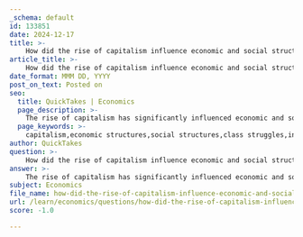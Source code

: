 ```yaml
---
_schema: default
id: 133851
date: 2024-12-17
title: >-
    How did the rise of capitalism influence economic and social structures?
article_title: >-
    How did the rise of capitalism influence economic and social structures?
date_format: MMM DD, YYYY
post_on_text: Posted on
seo:
  title: QuickTakes | Economics
  page_description: >-
    The rise of capitalism has significantly influenced economic and social structures, creating wealth and inequalities, influencing cultural values, and driving globalization while prompting resistance and advocacy for social justice.
  page_keywords: >-
    capitalism,economic structures,social structures,class struggles,inequalities,consumerism,individualism,globalization,exploitation,resistance,advocacy
author: QuickTakes
question: >-
    How did the rise of capitalism influence economic and social structures?
answer: >-
    The rise of capitalism has significantly influenced economic and social structures in various ways, shaping contemporary societies and their dynamics. Here are some key aspects of this influence:\n\n1. **Economic Structures**: Capitalism operates on the principles of private ownership and the free market, which have led to the creation of wealth and economic growth. However, this system also generates inequalities, as wealth tends to concentrate among those who own capital. The capitalist dynamic is characterized by the accumulation of capital, which is often achieved through the exploitation of labor. Karl Marx's labor theory of value posits that all value is created by labor, and the surplus value generated by workers is appropriated by capitalists, leading to systemic exploitation.\n\n2. **Social Structures**: Capitalism has profound social implications, including the emergence of class struggles and social stratification. The division of labor under capitalism can lead to alienation and anomie, where individuals feel disconnected from their work and society. This has been a central concern for sociologists, who study how capitalism affects social relationships and power dynamics. The system often perpetuates inequalities, both within countries and globally, as evidenced by the stratification of the world's population into rich and poor nations.\n\n3. **Cultural Impact**: Capitalism influences cultural norms and values, promoting consumerism and individualism. The focus on profit maximization can overshadow social and environmental considerations, leading to various social problems. Critics argue that capitalism's inherent exploitation and reification contribute to a range of societal issues, including environmental degradation and social injustice.\n\n4. **Globalization**: The spread of capitalism has been linked to globalization, which has further exacerbated inequalities. As capitalist markets expand globally, they create disparities not only among individuals but also between nations. The interconnectedness of economies can lead to the exploitation of labor in developing countries, where workers may face poor conditions and low wages.\n\n5. **Resistance and Advocacy**: In response to the inequalities and exploitation associated with capitalism, various movements and advocacy efforts have emerged. These aim to address social injustices and promote more equitable economic systems. Efforts to redress the negative impacts of capitalism often involve policy changes and social movements that seek to challenge the status quo.\n\nIn summary, the rise of capitalism has reshaped economic and social structures, leading to both wealth creation and significant inequalities. Its influence extends beyond economics, affecting cultural norms and global dynamics, while also prompting resistance and advocacy for change.
subject: Economics
file_name: how-did-the-rise-of-capitalism-influence-economic-and-social-structures.md
url: /learn/economics/questions/how-did-the-rise-of-capitalism-influence-economic-and-social-structures
score: -1.0

---
```


&nbsp;